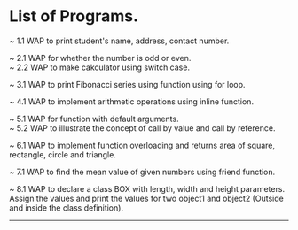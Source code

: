 # List of Programs.

~  1.1  WAP to print student's name, address, contact number.

~  2.1	WAP for whether the number is odd or even.    
~  2.2	WAP to make cakculator using switch case.

~  3.1	WAP to print Fibonacci series using function using for loop.

~  4.1	WAP to implement arithmetic operations using inline function.

~  5.1	WAP for function with default arguments.   
~  5.2	WAP to illustrate the concept of call by value and call by reference.

~  6.1	WAP to implement function overloading and returns area of square, rectangle, circle and triangle.

~  7.1	WAP to find the mean value of given numbers using friend function.

~  8.1	WAP to declare a class BOX with length, width and height parameters. Assign the values and print the values for two object1 and object2 (Outside and inside the class definition).

---
``` Regards BurnigTiles. 
```
